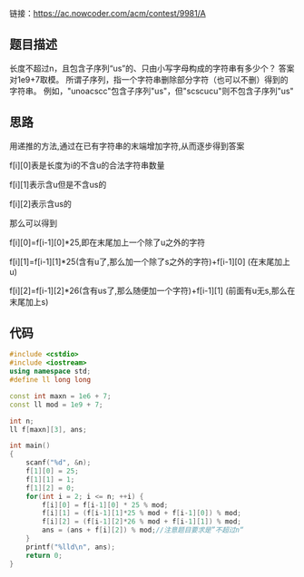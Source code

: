 链接：https://ac.nowcoder.com/acm/contest/9981/A
## 题目描述
长度不超过n，且包含子序列“us”的、只由小写字母构成的字符串有多少个？ 答案对1e9+7取模。
所谓子序列，指一个字符串删除部分字符（也可以不删）得到的字符串。
例如，"unoacscc"包含子序列"us"，但"scscucu"则不包含子序列"us"

## 思路
用递推的方法,通过在已有字符串的末端增加字符,从而逐步得到答案

f[i][0]表是长度为i的不含u的合法字符串数量

f[i][1]表示含u但是不含us的

f[i][2]表示含us的

那么可以得到

f[i][0]=f[i-1][0]*25,即在末尾加上一个除了u之外的字符

f[i][1]=f[i-1][1]*25(含有u了,那么加一个除了s之外的字符)+f[i-1][0] (在末尾加上u)

f[i][2]=f[i-1][2]*26(含有us了,那么随便加一个字符)+f[i-1][1] (前面有u无s,那么在末尾加上s)

## 代码

```cpp
#include <cstdio>
#include <iostream>
using namespace std;
#define ll long long

const int maxn = 1e6 + 7;
const ll mod = 1e9 + 7;

int n;
ll f[maxn][3], ans;

int main()
{
    scanf("%d", &n);
    f[1][0] = 25;
    f[1][1] = 1;
    f[1][2] = 0;
    for(int i = 2; i <= n; ++i) {
        f[i][0] = f[i-1][0] * 25 % mod;
        f[i][1] = (f[i-1][1]*25 % mod + f[i-1][0]) % mod;
        f[i][2] = (f[i-1][2]*26 % mod + f[i-1][1]) % mod;
        ans = (ans + f[i][2]) % mod;//注意题目要求是”不超过n“
    }
    printf("%lld\n", ans);
    return 0;
}
```